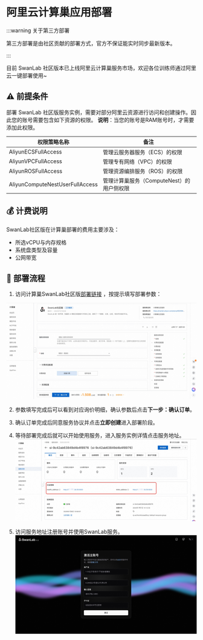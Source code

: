 # 阿里云计算巢应用部署

:::warning 关于第三方部署

第三方部署是由社区贡献的部署方式，官方不保证能实时同步最新版本。

:::

目前 SwanLab 社区版本已上线阿里云计算巢服务市场，欢迎各位训练师通过阿里云一键部署使用~


## ⚠️ 前提条件

部署 SwanLab 社区版服务实例，需要对部分阿里云资源进行访问和创建操作。因此您的账号需要包含如下资源的权限。
**说明**：当您的账号是RAM账号时，才需要添加此权限。

| 权限策略名称                          | 备注                         |
|---------------------------------|----------------------------|
| AliyunECSFullAccess             | 管理云服务器服务（ECS）的权限           |
| AliyunVPCFullAccess             | 管理专有网络（VPC）的权限             |
| AliyunROSFullAccess             | 管理资源编排服务（ROS）的权限           |
| AliyunComputeNestUserFullAccess | 管理计算巢服务（ComputeNest）的用户侧权限 |

## 💰 计费说明

SwanLab社区版在计算巢部署的费用主要涉及：

- 所选vCPU与内存规格
- 系统盘类型及容量
- 公网带宽

## 🚀 部署流程

1. 访问计算巢SwanLab社区版[部署链接](https://computenest.console.aliyun.com/service/instance/create/cn-hangzhou?type=user&ServiceId=service-cb2da57160444c3ebdbf)
，按提示填写部署参数：
<img src="./alibabacloud-computenest/deploy_service_instance.jpg" width="800"/>

2. 参数填写完成后可以看到对应询价明细，确认参数后点击**下一步：确认订单**。

3. 确认订单完成后同意服务协议并点击**立即创建**进入部署阶段。

4. 等待部署完成后就可以开始使用服务，进入服务实例详情点击服务地址。
   <img src="./alibabacloud-computenest/get_service_instance.jpg" width="800"/>

5. 访问服务地址注册账号并使用SwanLab服务。
   <img src="./alibabacloud-computenest/swanlab_service.jpg" width="800"/>
